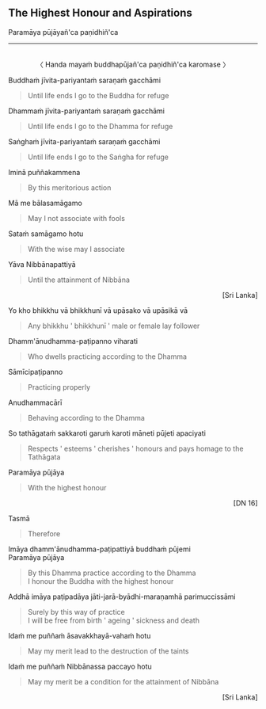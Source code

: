 ## The Highest Honour and Aspirations<a id="highest-honour-aspirations"></a>
Paramāya pūjāyañ'ca paṇidhiñ'ca

---
<br>

<center>
〈 Handa mayaṁ buddhapūjañ'ca paṇidhiñ'ca karomase 〉
</center>

Buddhaṁ jīvita-pariyantaṁ saraṇaṁ gacchāmi

<div class="english">

> Until life ends I go to the Buddha for refuge

</div>

Dhammaṁ jīvita-pariyantaṁ saraṇaṁ gacchāmi

<div class="english">

> Until life ends I go to the Dhamma for refuge

</div>

Saṅghaṁ jīvita-pariyantaṁ saraṇaṁ gacchāmi

<div class="english">

> Until life ends I go to the Saṅgha for refuge

</div>

Iminā puññakammena

<div class="english">

> By this meritorious action

</div>

Mā me bālasamāgamo

<div class="english">

> May I not associate with fools

</div>

Sataṁ samāgamo hotu

<div class="english">

> With the wise may I associate

</div>

Yāva Nibbānapattiyā

<div class="english">

> Until the attainment of Nibbāna

</div>

<p style="text-align:right;">[Sri Lanka]

Yo kho bhikkhu vā bhikkhunī vā upāsako vā upāsikā vā

<div class="english">

> Any bhikkhu <span class="breathmark">'</span> bhikkhunī <span class="breathmark">'</span> male or female lay follower

</div>

Dhamm'ānudhamma-paṭipanno viharati

<div class="english">

> Who dwells practicing according to the Dhamma

</div>

Sāmīcipaṭipanno

<div class="english">

> Practicing properly

</div>

Anudhammacārī

<div class="english">

> Behaving according to the Dhamma

</div>

So tathāgataṁ sakkaroti garuṁ karoti māneti pūjeti apaciyati

<div class="english">

> Respects <span class="breathmark">'</span> esteems <span class="breathmark">'</span> cherishes <span class="breathmark">'</span> honours and pays homage to the Tathāgata

</div>

Paramāya pūjāya

<div class="english">

> With the highest honour

</div>

<p style="text-align:right;">[DN 16]

Tasmā

<div class="english">

> Therefore

</div>

Imāya dhamm'ānudhamma-paṭipattiyā buddhaṁ pūjemi\
Paramāya pūjāya

<div class="english">

> By this Dhamma practice according to the Dhamma\
> I honour the Buddha with the highest honour

</div>

Addhā imāya paṭipadāya jāti-jarā-byādhi-maraṇamhā parimuccissāmi

<div class="english">

> Surely by this way of practice\
> I will be free from birth <span class="breathmark">'</span> ageing <span class="breathmark">'</span> sickness and death

</div>

Idaṁ me puññaṁ āsavakkhayā-vahaṁ hotu

<div class="english">

> May my merit lead to the destruction of the taints

</div>

Idaṁ me puññaṁ Nibbānassa paccayo hotu

<div class="english">

> May my merit be a condition for the attainment of Nibbāna

</div>

<p style="text-align:right;">[Sri Lanka]</p>
